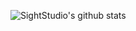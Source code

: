 ![SightStudio's github stats](https://github-readme-stats.vercel.app/api?username=SightStudio&show_icons=true&theme=tokyonight)
